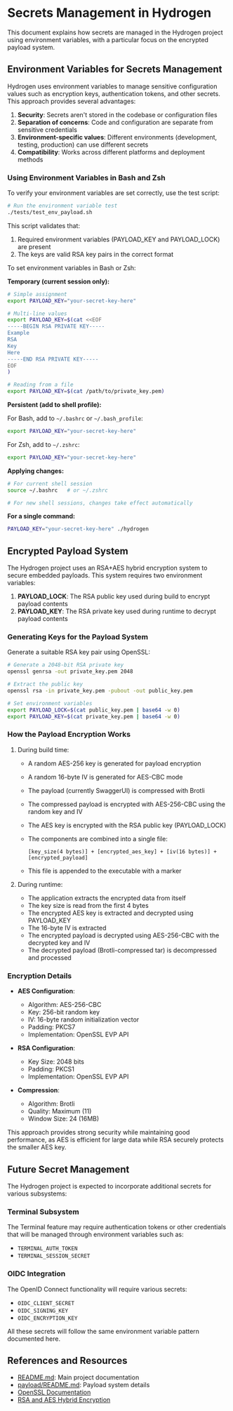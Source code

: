 # Secrets Management in Hydrogen

This document explains how secrets are managed in the Hydrogen project using environment variables, with a particular focus on the encrypted payload system.

## Environment Variables for Secrets Management

Hydrogen uses environment variables to manage sensitive configuration values such as encryption keys, authentication tokens, and other secrets. This approach provides several advantages:

1. **Security**: Secrets aren't stored in the codebase or configuration files
2. **Separation of concerns**: Code and configuration are separate from sensitive credentials
3. **Environment-specific values**: Different environments (development, testing, production) can use different secrets
4. **Compatibility**: Works across different platforms and deployment methods

### Using Environment Variables in Bash and Zsh

To verify your environment variables are set correctly, use the test script:

```bash
# Run the environment variable test
./tests/test_env_payload.sh
```

This script validates that:

1. Required environment variables (PAYLOAD_KEY and PAYLOAD_LOCK) are present
2. The keys are valid RSA key pairs in the correct format

To set environment variables in Bash or Zsh:

**Temporary (current session only):**

```bash
# Simple assignment
export PAYLOAD_KEY="your-secret-key-here"

# Multi-line values
export PAYLOAD_KEY=$(cat <<EOF
-----BEGIN RSA PRIVATE KEY-----
Example
RSA
Key 
Here
-----END RSA PRIVATE KEY-----
EOF
)

# Reading from a file
export PAYLOAD_KEY=$(cat /path/to/private_key.pem)
```

**Persistent (add to shell profile):**

For Bash, add to `~/.bashrc` or `~/.bash_profile`:

```bash
export PAYLOAD_KEY="your-secret-key-here"
```

For Zsh, add to `~/.zshrc`:

```bash
export PAYLOAD_KEY="your-secret-key-here"
```

**Applying changes:**

```bash
# For current shell session
source ~/.bashrc   # or ~/.zshrc

# For new shell sessions, changes take effect automatically
```

**For a single command:**

```bash
PAYLOAD_KEY="your-secret-key-here" ./hydrogen
```

## Encrypted Payload System

The Hydrogen project uses an RSA+AES hybrid encryption system to secure embedded payloads. This system requires two environment variables:

1. **PAYLOAD_LOCK**: The RSA public key used during build to encrypt payload contents
2. **PAYLOAD_KEY**: The RSA private key used during runtime to decrypt payload contents

### Generating Keys for the Payload System

Generate a suitable RSA key pair using OpenSSL:

```bash
# Generate a 2048-bit RSA private key
openssl genrsa -out private_key.pem 2048

# Extract the public key
openssl rsa -in private_key.pem -pubout -out public_key.pem

# Set environment variables
export PAYLOAD_LOCK=$(cat public_key.pem | base64 -w 0)
export PAYLOAD_KEY=$(cat private_key.pem | base64 -w 0)
```

### How the Payload Encryption Works

1. During build time:
   - A random AES-256 key is generated for payload encryption
   - A random 16-byte IV is generated for AES-CBC mode
   - The payload (currently SwaggerUI) is compressed with Brotli
   - The compressed payload is encrypted with AES-256-CBC using the random key and IV
   - The AES key is encrypted with the RSA public key (PAYLOAD_LOCK)
   - The components are combined into a single file:

     ```key
     [key_size(4 bytes)] + [encrypted_aes_key] + [iv(16 bytes)] + [encrypted_payload]
     ```

   - This file is appended to the executable with a marker

2. During runtime:
   - The application extracts the encrypted data from itself
   - The key size is read from the first 4 bytes
   - The encrypted AES key is extracted and decrypted using PAYLOAD_KEY
   - The 16-byte IV is extracted
   - The encrypted payload is decrypted using AES-256-CBC with the decrypted key and IV
   - The decrypted payload (Brotli-compressed tar) is decompressed and processed

### Encryption Details

- **AES Configuration**:
  - Algorithm: AES-256-CBC
  - Key: 256-bit random key
  - IV: 16-byte random initialization vector
  - Padding: PKCS7
  - Implementation: OpenSSL EVP API

- **RSA Configuration**:
  - Key Size: 2048 bits
  - Padding: PKCS1
  - Implementation: OpenSSL EVP API

- **Compression**:
  - Algorithm: Brotli
  - Quality: Maximum (11)
  - Window Size: 24 (16MB)

This approach provides strong security while maintaining good performance, as AES is efficient for large data while RSA securely protects the smaller AES key.

## Future Secret Management

The Hydrogen project is expected to incorporate additional secrets for various subsystems:

### Terminal Subsystem

The Terminal feature may require authentication tokens or other credentials that will be managed through environment variables such as:

- `TERMINAL_AUTH_TOKEN`
- `TERMINAL_SESSION_SECRET`

### OIDC Integration

The OpenID Connect functionality will require various secrets:

- `OIDC_CLIENT_SECRET`
- `OIDC_SIGNING_KEY`
- `OIDC_ENCRYPTION_KEY`

All these secrets will follow the same environment variable pattern documented here.

## References and Resources

- [README.md](./README.md): Main project documentation
- [payload/README.md](./payload/README.md): Payload system details
- [OpenSSL Documentation](https://www.openssl.org/docs/)
- [RSA and AES Hybrid Encryption](https://en.wikipedia.org/wiki/Hybrid_cryptosystem)
